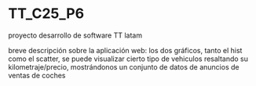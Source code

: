 # TT_C25_P6
proyecto desarrollo de software TT latam

breve descripción sobre la aplicación web:
los dos gráficos, tanto el hist como el scatter, se puede visualizar cierto tipo de vehiculos resaltando su kilometraje/precio, mostrándonos un conjunto de datos de anuncios de ventas de coches